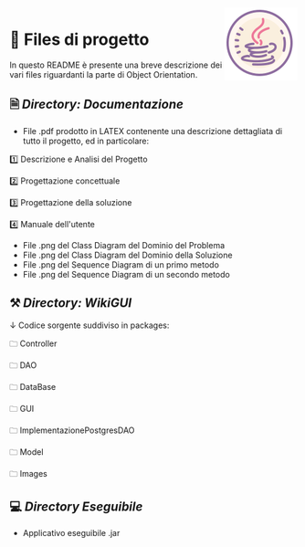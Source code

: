 

<img src="icons8-tazza-del-logo-java-128.png" align="right"/> 

# 📂 Files di progetto
In questo README è presente una breve descrizione dei vari files riguardanti la parte di Object Orientation.


## 🗎 *Directory: Documentazione*
- File .pdf prodotto in LATEX contenente una descrizione dettagliata di tutto il progetto, ed in particolare:

1️⃣ Descrizione e Analisi del Progetto 

2️⃣ Progettazione concettuale

3️⃣ Progettazione della soluzione

4️⃣ Manuale dell'utente

- File .png del Class Diagram del Dominio del Problema
- File .png del Class Diagram del Dominio della Soluzione
- File .png del Sequence Diagram di un primo metodo
- File .png del Sequence Diagram di un secondo metodo

## ⚒ *Directory: WikiGUI*
↓ Codice sorgente suddiviso in packages:

🗀  Controller
 
🗀  DAO
 
🗀   DataBase
 
🗀  GUI 
 
🗀   ImplementazionePostgresDAO
 
🗀   Model
 
🗀   Images

## 💻 *Directory Eseguibile*
- Applicativo eseguibile .jar

